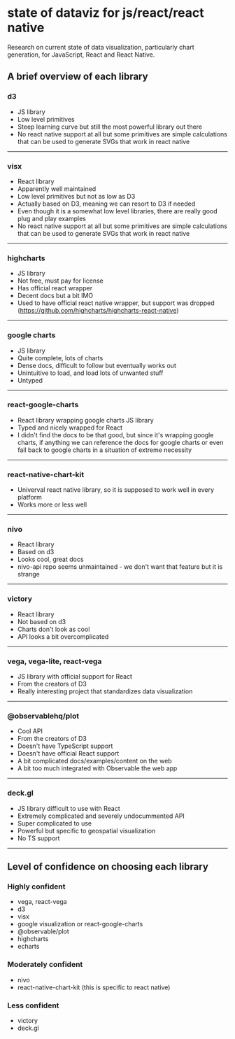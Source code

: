 # state of dataviz for js/react/react native

Research on current state of data visualization, particularly chart generation, for JavaScript, React and React Native.

## A brief overview of each library

### d3

- JS library
- Low level primitives
- Steep learning curve but still the most powerful library out there
- No react native support at all but some primitives are simple calculations that can be used to generate SVGs that work in react native

---

### visx

- React library
- Apparently well maintained
- Low level primitives but not as low as D3
- Actually based on D3, meaning we can resort to D3 if needed
- Even though it is a somewhat low level libraries, there are really good plug and play examples
- No react native support at all but some primitives are simple calculations that can be used to generate SVGs that work in react native 

---

### highcharts

- JS library
- Not free, must pay for license
- Has official react wrapper
- Decent docs but a bit  IMO
- Used to have official react native wrapper, but support was dropped (https://github.com/highcharts/highcharts-react-native)

---

### google charts

- JS library
- Quite complete, lots of charts
- Dense docs, difficult to follow but eventually works out
- Unintuitive to load, and load lots of unwanted stuff
- Untyped

---

### react-google-charts

- React library wrapping google charts JS library
- Typed and nicely wrapped for React
- I didn't find the docs to be that good, but since it's wrapping google charts, if anything we can reference the docs for google charts or even fall back to google charts in a situation of extreme necessity

---

### react-native-chart-kit

- Univerval react native library, so it is supposed to work well in every platform
- Works more or less well

---

### nivo

- React library
- Based on d3
- Looks cool, great docs
- nivo-api repo seems unmaintained - we don't want that feature but it is strange

---

### victory

- React library
- Not based on d3
- Charts don't look as cool
- API looks a bit overcomplicated

---

### vega, vega-lite, react-vega

- JS library with official support for React
- From the creators of D3
- Really interesting project that standardizes data visualization

---

### @observablehq/plot

- Cool API
- From the creators of D3
- Doesn't have TypeScript support
- Doesn't have official React support
- A bit complicated docs/examples/content on the web
- A bit too much integrated with Observable the web app

---

### deck.gl

- JS library difficult to use with React
- Extremely complicated and severely undocummented API
- Super complicated to use
- Powerful but specific to geospatial visualization
- No TS support

---

## Level of confidence on choosing each library

### Highly confident

 - vega, react-vega
 - d3
 - visx
 - google visualization or react-google-charts
 - @observable/plot
 - highcharts
 - echarts

### Moderately confident

 - nivo
 - react-native-chart-kit (this is specific to react native)

### Less confident

 - victory
 - deck.gl
